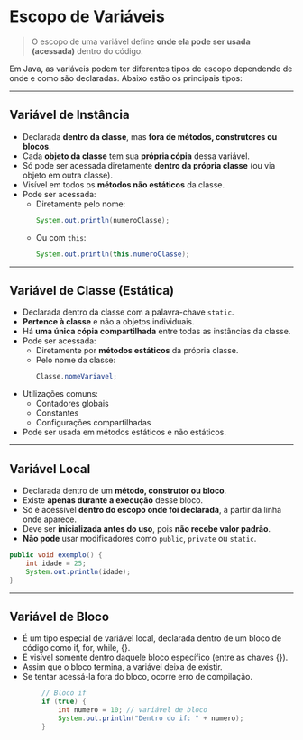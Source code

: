 #  Escopo de Variáveis

> O escopo de uma variável define **onde ela pode ser usada (acessada)** dentro do código.

Em Java, as variáveis podem ter diferentes tipos de escopo dependendo de onde e como são declaradas. Abaixo estão os principais tipos:

---

##  Variável de Instância

- Declarada **dentro da classe**, mas **fora de métodos, construtores ou blocos**.
- Cada **objeto da classe** tem sua **própria cópia** dessa variável.
- Só pode ser acessada diretamente **dentro da própria classe** (ou via objeto em outra classe).
- Visível em todos os **métodos não estáticos** da classe.
- Pode ser acessada:
    - Diretamente pelo nome:
      ```java
      System.out.println(numeroClasse);
      ```
    - Ou com `this`:
      ```java
      System.out.println(this.numeroClasse);
      ```

---

##  Variável de Classe (Estática)

- Declarada dentro da classe com a palavra-chave `static`.
- **Pertence à classe** e não a objetos individuais.
- Há **uma única cópia compartilhada** entre todas as instâncias da classe.
- Pode ser acessada:
    - Diretamente por **métodos estáticos** da própria classe.
    - Pelo nome da classe:
      ```java
      Classe.nomeVariavel;
      ```
- Utilizações comuns:
    - Contadores globais
    - Constantes
    - Configurações compartilhadas
- Pode ser usada em métodos estáticos e não estáticos.
---

##  Variável Local

- Declarada dentro de um **método, construtor ou bloco**.
- Existe **apenas durante a execução** desse bloco.
- Só é acessível **dentro do escopo onde foi declarada**, a partir da linha onde aparece.
- Deve ser **inicializada antes do uso**, pois **não recebe valor padrão**.
- **Não pode** usar modificadores como `public`, `private` ou `static`.

```java
public void exemplo() {
    int idade = 25;
    System.out.println(idade);
}
```
---
##  Variável de Bloco

- É um tipo especial de variável local, declarada dentro de um bloco de código como if, for, while, {}.
- É visível somente dentro daquele bloco específico (entre as chaves {}).
- Assim que o bloco termina, a variável deixa de existir.
- Se tentar acessá-la fora do bloco, ocorre erro de compilação.

```java
        // Bloco if
        if (true) {
            int numero = 10; // variável de bloco
            System.out.println("Dentro do if: " + numero);
        }
```